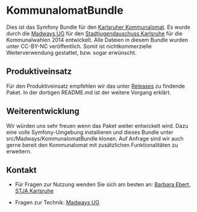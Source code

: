 KommunalomatBundle
=====================

Dies ist das Symfony Bundle für den [Karlsruher Kommunalomat](http://kommunalomat-ka.de/). Es wurde durch die [Madways UG](http://www.madways.de) für den [Stadtjugendauschuss Karlsruhe](http://www.stja.de/) für die Kommunalwahlen 2014 entwickelt.
Alle Dateien in diesem Bundle wurden unter CC-BY-NC veröffentlich. Somit ist nichtkommerzielle Weiterverwendung gestattet, bzw. sogar erwünscht.

Produktiveinsatz
-------------------

Für den Produktiveinsatz empfehlen wir das unter [Releases](https://github.com/Madways/KommunalomatBundle/releases/) zu findende Paket. In der dortigen README.md ist der weitere Vorgang erklärt.

Weiterentwicklung
--------------------

Wir würden uns sehr freuen wenn das Paket weiter entwickelt wird. Dazu eine volle Symfony-Umgebung installieren und dieses Bundle unter src/Madways/KommunalomatBundle klonen.
Auf Anfrage sind wir auch gerne bereit den Kommunalomat mit zusätzlichen Funktionalitäten zu erweitern.

Kontakt
-----------------

  * Für Fragen zur Nutzung wenden Sie sich am besten an:
    [Barbara Ebert, STJA Karlsruhe](mailto:b.ebert@stja.de)

  * Fragen zur Technik:
    [Madways UG](mailto:kommunalomat@madways.de)
